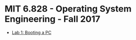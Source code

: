 # MIT 6.828 - Operating System Engineering - Fall 2017

- [Lab 1: Booting a PC](https://github.com/hanxlinsist/joslab/tree/master/solutions/lab1)
